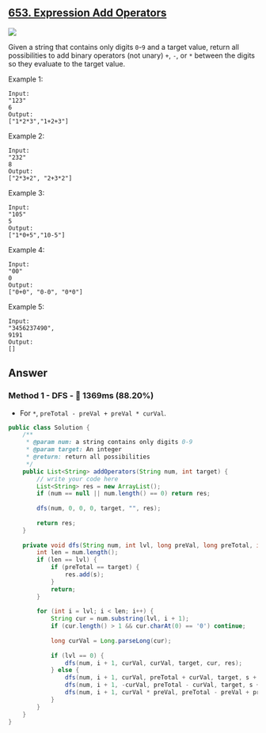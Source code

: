 ## [653. Expression Add Operators](https://www.lintcode.com/problem/expression-add-operators/description?_from=ladder&&fromId=14)

![](https://github.com/weltond/DataStructure/blob/master/hard.PNG)

Given a string that contains only digits `0`-`9` and a target value, return all possibilities to add binary operators (not unary) `+`, `-`, or `*` between the digits so they evaluate to the target value.

Example 1:

```
Input:
"123"
6
Output: 
["1*2*3","1+2+3"]
```

Example 2:

```
Input:
"232"
8
Output: 
["2*3+2", "2+3*2"]
```

Example 3:

```
Input:
"105"
5
Output:
["1*0+5","10-5"]
```

Example 4:

```
Input:
"00"
0
Output:
["0+0", "0-0", "0*0"]
```

Example 5:

```
Input:
"3456237490",
9191 
Output: 
[]
```

## Answer
### Method 1 - DFS - :rocket: 1369ms (88.20%)

- For `*`, `preTotal - preVal + preVal * curVal`.

```java
public class Solution {
    /**
     * @param num: a string contains only digits 0-9
     * @param target: An integer
     * @return: return all possibilities
     */
    public List<String> addOperators(String num, int target) {
        // write your code here
        List<String> res = new ArrayList();
        if (num == null || num.length() == 0) return res;
        
        dfs(num, 0, 0, 0, target, "", res);
        
        return res;
    }
    
    private void dfs(String num, int lvl, long preVal, long preTotal, int target, String s, List<String> res) {
        int len = num.length();
        if (len == lvl) {
            if (preTotal == target) {
                res.add(s);
            }
            return;
        }
        
        for (int i = lvl; i < len; i++) {
            String cur = num.substring(lvl, i + 1);
            if (cur.length() > 1 && cur.charAt(0) == '0') continue;
            
            long curVal = Long.parseLong(cur);
            
            if (lvl == 0) {
                dfs(num, i + 1, curVal, curVal, target, cur, res);
            } else {
                dfs(num, i + 1, curVal, preTotal + curVal, target, s + "+" + cur, res);
                dfs(num, i + 1, -curVal, preTotal - curVal, target, s + "-" + cur, res);
                dfs(num, i + 1, curVal * preVal, preTotal - preVal + preVal * curVal, target, s + "*" + cur, res);
            }
        }
    }
}
```
